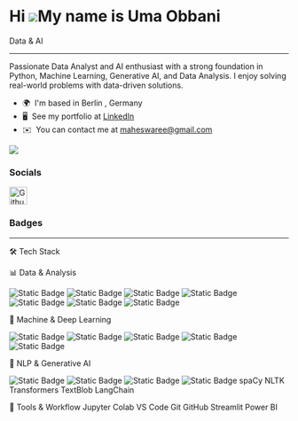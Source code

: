 Hi ![](https://user-images.githubusercontent.com/18350557/176309783-0785949b-9127-417c-8b55-ab5a4333674e.gif)My name is Uma Obbani
==================================================================================================================================

Data & AI

-----------------------------------------------------------------------------------------------------------------------------
Passionate Data Analyst and AI enthusiast with a strong foundation in Python, Machine Learning, Generative AI, and Data Analysis. I enjoy solving real-world problems with data-driven solutions.

* 🌍  I'm based in Berlin , Germany
* 🖥️  See my portfolio at [LinkedIn](http://www.linkedin.com/in/uobbani/ )
* ✉️  You can contact me at [maheswaree@gmail.com](mailto:maheswaree@gmail.com)

<a href="https://www.github.com/Uma-Obbani" target="_blank" rel="noreferrer"><img
src="https://img.shields.io/github/followers/Uma-Obbani?logo=github&style=for-the-badge&color=0891b2&labelColor=1c1917" /></a>

### Socials

<p align="left"> <a href="https://www.github.com/Uma-Obbani" target="_blank" rel="noreferrer"> <picture> <source media="(prefers-color-scheme: dark)" srcset="https://raw.githubusercontent.com/danielcranney/readme-generator/main/public/icons/socials/github-dark.svg" /> <source media="(prefers-color-scheme: light)" srcset="https://raw.githubusercontent.com/danielcranney/readme-generator/main/public/icons/socials/github.svg" /> <img src="https://raw.githubusercontent.com/danielcranney/readme-generator/main/public/icons/socials/github.svg" width="32" height="32" alt="Github" title="Github" /> </picture> </a></p>

### Badges

-------------------------------------------------------------------------------------------------------------------------------
🛠 Tech Stack

📊 Data & Analysis

![Static Badge](https://img.shields.io/badge/PYTHON-red) ![Static Badge](https://img.shields.io/badge/PANDAS-blue) ![Static Badge](https://img.shields.io/badge/NUMPY-%20thickblue) ![Static Badge](https://img.shields.io/badge/MATPLOTLIB-%20orange) ![Static Badge](https://img.shields.io/badge/SEABORN-%20red)  ![Static Badge](https://img.shields.io/badge/SQL-%20blue) ![Static Badge](https://img.shields.io/badge/EXCEL-%20green)


🧠 Machine & Deep Learning

  ![Static Badge](https://img.shields.io/badge/SCKITLEARN-orange) ![Static Badge](https://img.shields.io/badge/TENSORFLOW-red) ![Static Badge](https://img.shields.io/badge/KERAS-blue) ![Static Badge](https://img.shields.io/badge/PYTORCH-green) ![Static Badge](https://img.shields.io/badge/OPENCV-%20red) 

💬 NLP & Generative AI

 ![Static Badge](https://img.shields.io/badge/SPACY-blue)  ![Static Badge](https://img.shields.io/badge/NLTK-green)  ![Static Badge](https://img.shields.io/badge/TEXTBlob-red)
  ![Static Badge](https://img.shields.io/badge/TENSORFLOW-red)
spaCy NLTK Transformers TextBlob LangChain

🧰 Tools & Workflow
Jupyter Colab VS Code Git GitHub Streamlit Power BI


